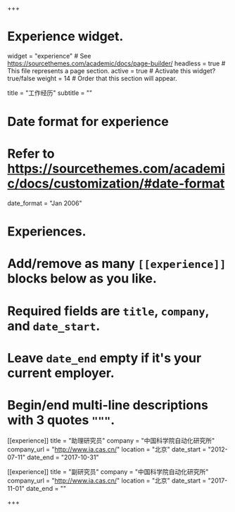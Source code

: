 +++
# Experience widget.
widget = "experience"  # See https://sourcethemes.com/academic/docs/page-builder/
headless = true  # This file represents a page section.
active = true  # Activate this widget? true/false
weight = 14  # Order that this section will appear.

title = "工作经历"
subtitle = ""

# Date format for experience
#   Refer to https://sourcethemes.com/academic/docs/customization/#date-format
date_format = "Jan 2006"

# Experiences.
#   Add/remove as many `[[experience]]` blocks below as you like.
#   Required fields are `title`, `company`, and `date_start`.
#   Leave `date_end` empty if it's your current employer.
#   Begin/end multi-line descriptions with 3 quotes `"""`.
[[experience]]
  title = "助理研究员"
  company = "中国科学院自动化研究所"
  company_url = "http://www.ia.cas.cn/"
  location = "北京"
  date_start = "2012-07-11"
  date_end = "2017-10-31"

[[experience]]
  title = "副研究员"
  company = "中国科学院自动化研究所"
  company_url = "http://www.ia.cas.cn/"
  location = "北京"
  date_start = "2017-11-01"
  date_end = ""

+++
